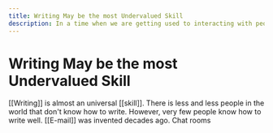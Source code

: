```yaml
---
title: Writing May be the most Undervalued Skill
description: In a time when we are getting used to interacting with people through screens and keyboards, writing is becoming one of the most useful, but undervalued, skills
---
```

# Writing May be the most Undervalued Skill
[[Writing]] is almost an universal [[skill]]. There is less and less people in the world that don't know how to write. However, very few people know how to write well. [[E-mail]] was invented decades ago. Chat rooms
